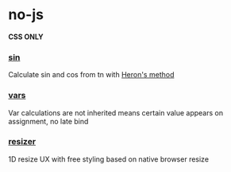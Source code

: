 # no-js

**CSS ONLY**

### [sin](./sin/)

Calculate sin and cos from tn with [Heron's method](https://en.wikipedia.org/wiki/Heron%27s_method)

### [vars](./vars/)

Var calculations are not inherited means certain value appears on assignment, no late bind

### [resizer](./resizer/)

1D resize UX with free styling based on native browser resize